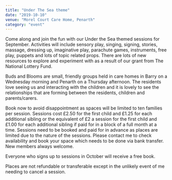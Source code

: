 ```yaml
---
title: "Under The Sea theme"
date: "2019-10-10"
venue: "Morel Court Care Home, Penarth"
category: "event"
---
```

Come along and join the fun with our Under the Sea themed sessions for September.  Activities will include sensory play, singing, signing, stories, massage, dressing up, imaginative play, parachute games, instruments, free play, puppets and lots of topic related props.   There are lots of new resources to explore and experiment with as a result of our grant from The National Lottery Fund. 

Buds and Blooms are small, friendly groups held in care homes in Barry on a Wednesday morning and Penarth on a Thursday afternoon.  The residents love seeing us and interacting with the children and it is lovely to see the relationships that are forming between the residents, children and parents/carers. 

Book now to avoid disappointment as spaces will be limited to ten families per session. Sessions cost £2.50 for the first child and £1.25 for each additional sibling or the equivalent of £2 a session for the first child and £1.00 for each additional sibling if paid for in a block of a full month at a time.  Sessions need to be booked and paid for in advance as places are limited due to the nature of the sessions.  Please contact me to check availability and book your space which needs to be done via bank transfer.  New members always welcome.  

Everyone who signs up to sessions in October will receive a free book.

Places are not refundable or transferable except in the unlikely event of me needing to cancel a session.
